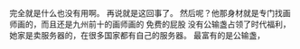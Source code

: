 完全就是什么也没有用啊。
再说就是这回事了。
然后呢？他那身材就是专门找画师画的，而且还是九州前十的画师画的
免费的屁股
没有公输盏占领了时代福利，她家是卖服务器的，在很多国家都有自己的服务器。
最富有的是公输盏，